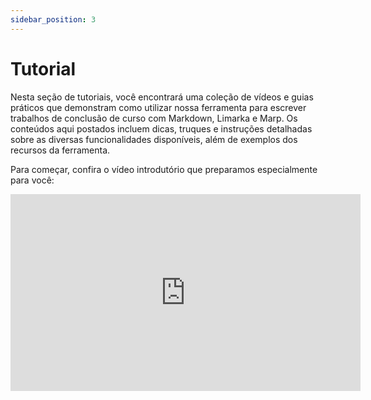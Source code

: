 ```yaml
---
sidebar_position: 3
---
```


# Tutorial

Nesta seção de tutoriais, você encontrará uma coleção de vídeos e guias práticos que demonstram como utilizar nossa ferramenta para escrever trabalhos de conclusão de curso com Markdown, Limarka e Marp. Os conteúdos aqui postados incluem dicas, truques e instruções detalhadas sobre as diversas funcionalidades disponíveis, além de exemplos dos recursos da ferramenta. 

Para começar, confira o vídeo introdutório que preparamos especialmente para você:

<iframe width="560" height="315" src="https://www.youtube.com/embed/zuw0Fo1la2U?si=xvA2uv0WadChjJhZ" title="YouTube video player" frameborder="0" allow="accelerometer; autoplay; clipboard-write; encrypted-media; gyroscope; picture-in-picture; web-share" referrerpolicy="strict-origin-when-cross-origin" allowfullscreen></iframe>